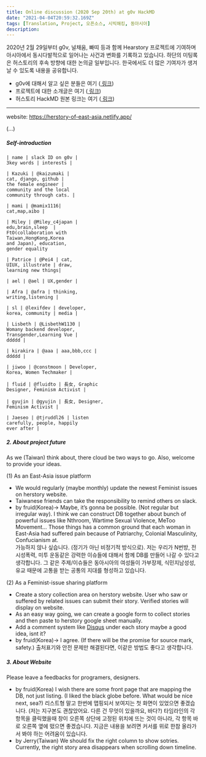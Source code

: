 ```yaml
---
title: Online discussion (2020 Sep 20th) at g0v HackMD
date: "2021-04-04T20:59:32.169Z"
tags: [Translation, Project, 오픈소스, 시빅해킹, 동아시아]
description: 
---
```


2020년 2월 29일부터 g0v, 널채움, 빠띠 등과 함께 Hearstory 프로젝트에 기여하며 아시아에서 동시다발적으로 일어나는 사건과 변화를 기록하고 있습니다. 하단의 미팅록은 허스토리의 후속 방향에 대한 논의글 일부입니다. 한국에서도 더 많은 기여자가 생겨날 수 있도록 내용을 공유합니다. 

- g0v에 대해서 알고 싶은 분들은 여기 (<a href="https://g0v.asia/" target="_blank"> 링크</a>)
- 프로젝트에 대한 소개글은 여기 (<a href="https://g0v.hackmd.io/@21nsS8HOSY-Va-bvnunmlQ/ByiaHdSQI#Contributor-list" target="_blank"> 링크</a>)
- 허스토리 HackMD 원본 링크는 여기 (<a href="https://hackmd.io/Z4LGI2yFSq6dmeq8gzkWpA?both" target="_blank"> 링크</a>)

---

website: https://herstory-of-east-asia.netlify.app/

(...)

##### Self-introduction

```shell
| name | slack ID on g0v | 
3key words | interests |

| Kazuki | @kaizumaki | 
cat, django, github | 
the female engineer | 
community and the local 
community through cats. |

| mami | @mamix1116| 
cat,map,aibo | 

| Miley | @Miley_c4japan | 
edu,brain,sleep  | 
FtO(collaboration with 
Taiwan,HongKong,Korea 
and Japan), education,
gender equality

| Patrice | @Pei4 | cat, 
UIUX, illustrate | draw, 
learning new things|

| ael | @ael | UX,gender |  

| Afra | @afra | thinking,
writing,listening |   

| sl | @lexifdev | developer, 
korea, community | media |

| Lisbeth | @LisbethW1130 | 
Womany backend developer,
Transgender,Learning Vue |
ddddd |

| kirakira | @aaa | aaa,bbb,ccc |
ddddd |

| jiwoo | @constmoon | Developer, 
Korea, Women Techmaker |

| fluid | @fluidto | 長女, Graphic 
Designer, Feminism Activist | 

| gyujin | @gyujin | 長女, Designer, 
Feminism Activist | 

| Jaeseo | @tjruddl26 | listen 
carefully, people, happily 
ever after |

```

##### 2. About project future

As we (Taiwan) think about, there cloud be two ways to go.
Also, welcome to provide your ideas.

(1) As an East-Asia issue platform
- We would regularly (maybe monthly) update the newest Feminist issues 
on herstory website.
- Taiwanese friends can take the responsibility to remind others 
on slack.
- by fruid(Korea)-> Maybe, it’s gonna be possible. 
(Not regular but irregular way). I think we can construct DB together 
about bunch of powerful issues like Nthroom, Wartime Sexual Violence, 
MeToo Movement… Those things has a common ground that each woman in 
East-Asia had suffered pain because of Patriarchy, 
Colonial Masculinity, Confucianism at.   
가능하지 않나 싶습니다. (정기가 아닌 비정기적 방식으로). 저는 우리가 N번방, 전시성폭력, 
미투 운동같은 강력한 이슈들에 대해서 함께 DB를 만들어 나갈 수 있다고 생각합니다. 
그 같은 주제/이슈들은 동아시아의 여성들이 가부장제, 식민지남성성, 유교 때문에 고통을 
받는 공통의 지대를 형성하고 있습니다. 

(2) As a Feminist-issue sharing platform
- Create a story collection area on herstory website. User who 
saw or suffered by related issues can submit their story. 
Verified stories will display on website.
- As an easy way going, we can create a google form to collect 
stories and then paste to herstory google sheet manually.
- Add a comment system like [Disqus](https://disqus.com/) under 
each story maybe a good idea, isnt it?
- by fruid(Korea)-> I agree. (If there will be the promise 
for source mark, safety.)
출처표기와 안전 문제만 해결된다면, 이같은 방법도 좋다고 생각합니다. 

##### 3. About Website 

Please leave a feedbacks for programers, designers. 

- by fruid(Korea) I wish there are some front page that are 
mapping the DB, not just listing. (I liked the black globe 
before. What would be nice next, sea?)
리스트형 말고 한번에 맵핑되서 보여지는 첫 화면이 있었으면 좋겠습니다. 
(저는 지구본도 괜찮았어요. 다른 건 무엇이 있을까요, 바다?)
타임라인의 각 항목을 클릭했을때 창이 오른쪽 상단에 고정된 위치에 뜨는 것이 
아니라, 각 항목 바로 오른쪽 옆에 떴으면 좋겠습니다. 지금은 내용을 보려면 
커서를 위로 한참 올라가서 봐야 하는 어려움이 있습니다.
- by Jerry(Taiwan) We should fix the right column to show 
sotries. Currently, the right story area disappears 
when scrolling down timeline.

